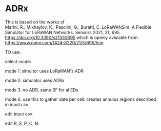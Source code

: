 # ADRx

This is based on the works of  
Marini, R.; Mikhaylov, K.; Pasolini, G.; Buratti, C. LoRaWANSim: A Flexible Simulator for LoRaWAN Networks. Sensors 2021, 21, 695. https://doi.org/10.3390/s21030695 
which is openly avialable from: https://www.mdpi.com/1424-8220/21/3/695/htm

TO use: 

select mode:
  
  mode 1: simultor uses LoRaWAN's ADR
  
  mdde 2: simulator uses ADRx
  
  mode 3: no ADR, same SF for al EDs
  
  mode 0: use this to gather date per cell. creates annulus regions described in input.csv

edit input csv:

  edit R, S, P, C, N.
